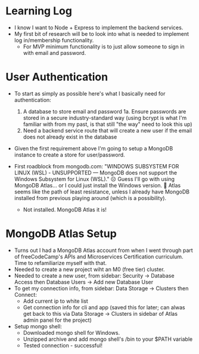 # Learning Log

- I know I want to Node + Express to implement the backend services.
- My first bit of research will be to look into what is needed to implement log in/membership functionality.
  - For MVP minimum functionality is to just allow someone to sign in with email and password.

# User Authentication

- To start as simply as possible here's what I basically need for authentication:

  1. A database to store email and password
     1a. Ensure passwords are stored in a secure industry-standard way (using bcrypt is what I'm familiar with from my past, is that still "the way" need to look this up)
  2. Need a backend service route that will create a new user if the email does not already exist in the database

- Given the first requirement above I'm going to setup a MongoDB instance to create a store for user/password.

- First roadblock from mongodb.com: "WINDOWS SUBSYSTEM FOR LINUX (WSL) - UNSUPPORTED — MongoDB does not support the Windows Subsystem for Linux (WSL)." ☹ Guess I'll go with using MongoDB Atlas... or I could just install the Windows version. 🤔 Atlas seems like the path of least resistance, unless I already have MongoDB installed from previous playing around (which is a possibility).

  - Not installed. MongoDB Atlas it is!

# MongoDB Atlas Setup

- Turns out I had a MongoDB Atlas account from when I went through part of freeCodeCamp's APIs and Microservices Certification curriculum. Time to refamiliarize myself with that.
- Needed to create a new project wiht an M0 (free tier) cluster.
- Needed to create a new user, from sidebar: Security -> Database Access then Database Users -> Add new Database User
- To get my connection info, from sidebar: Data Storage -> Clusters then Connect:
  - Add current ip to white list
  - Get connection info for cli and app (saved this for later; can alwas get back to this via Data Storage -> Clusters in sidebar of Atlas admin panel for the project)
- Setup mongo shell:
  - Downloaded mongo shell for Windows.
  - Unzipped archive and add mongo shell's <unzipped directory>/bin to your \$PATH variable
  - Tested connection - successful!
